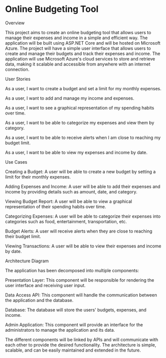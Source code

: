 # Online Budgeting Tool

Overview

  This project aims to create an online budgeting tool that allows users to manage their expenses and income in a simple and efficient way. The application will be built using ASP.NET Core and will be hosted on Microsoft Azure. The project will have a simple user interface that allows users to create and manage their budgets and track their expenses and income. The application will use Microsoft Azure's cloud services to store and retrieve data, making it scalable and accessible from anywhere with an internet connection.

User Stories

As a user, I want to create a budget and set a limit for my monthly expenses.

As a user, I want to add and manage my income and expenses.

As a user, I want to see a graphical representation of my spending habits over time.

As a user, I want to be able to categorize my expenses and view them by category.

As a user, I want to be able to receive alerts when I am close to reaching my budget limit.

As a user, I want to be able to view my expenses and income by date.

Use Cases

Creating a Budget: A user will be able to create a new budget by setting a limit for their monthly expenses.

Adding Expenses and Income: A user will be able to add their expenses and income by providing details such as amount, date, and category.

Viewing Budget Report: A user will be able to view a graphical representation of their spending habits over time.

Categorizing Expenses: A user will be able to categorize their expenses into categories such as food, entertainment, transportation, etc.

Budget Alerts: A user will receive alerts when they are close to reaching their budget limit.

Viewing Transactions: A user will be able to view their expenses and income by date.

Architecture Diagram

The application has been decomposed into multiple components:

Presentation Layer: This component will be responsible for rendering the user interface and receiving user input.

Data Access API: This component will handle the communication between the application and the database.

Database: The database will store the users' budgets, expenses, and income.

Admin Application: This component will provide an interface for the administrators to manage the application and its data.

  The different components will be linked by APIs and will communicate with each other to provide the desired functionality. The architecture is simple, scalable, and can be easily maintained and extended in the future.
